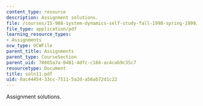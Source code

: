 ```yaml
---
content_type: resource
description: Assignment solutions.
file: /courses/15-988-system-dynamics-self-study-fall-1998-spring-1999/8ac4445433cc75115a2da56ab72d1c22_soln11.pdf
file_type: application/pdf
learning_resource_types:
- Assignments
ocw_type: OCWFile
parent_title: Assignments
parent_type: CourseSection
parent_uid: 78665a7a-0481-4dfc-c166-ac4cab9c35c7
resourcetype: Document
title: soln11.pdf
uid: 8ac44454-33cc-7511-5a2d-a56ab72d1c22
---
```

Assignment solutions.

